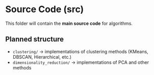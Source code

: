 # Source Code (src)

This folder will contain the **main source code** for algorithms.

## Planned structure 
- `clustering/` → implementations of clustering methods (KMeans, DBSCAN, Hierarchical, etc.)
- `dimensionality_reduction/` → implementations of PCA and other methods

